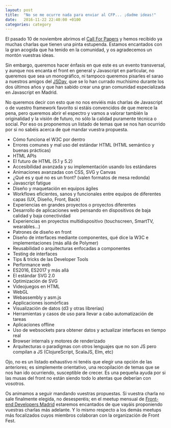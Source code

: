 ```yaml
---
layout: post
title:  "No se me ocurre nada para enviar al CFP... ¡dadme ideas!"
date:   2016-11-22 22:40:00 +0100
categories: category
---
```

El pasado 10 de noviembre abrimos el [Call For Papers][Call For Papers] y hemos recibido ya muchas charlas que tienen una pinta estupenda. Estamos encantados con la gran acogida que ha tenido en la comunidad, y os agradecemos un montón vuestras ideas.

Sin embargo, queremos hacer énfasis en que este es un evento transversal, y aunque nos encanta el front en general y Javascript en particular, no queremos que sea un monográfico, ni tampoco queremos pisarles el sarao a nuestros amigos del [JSDay][JSDay], que se lo han currado muchísimo durante los dos últimos años y que han sabido crear una gran comunidad especializada en Javascript en Madrid.

No queremos decir con esto que no nos enviéis más charlas de Javascript o de vuestro framework favorito si estáis convencidos de que merece la pena, pero queremos abrir el espectro y vamos a valorar también la originalidad y la visión de futuro, no sólo la calidad puramente técnica o social. Por eso os proponemos un listado de temas que se nos han ocurrido por si no sabéis acerca de qué mandar vuestra propuesta.

- Cómo funciona el W3C por dentro
- Errores comunes y mal uso del estándar HTML (HTML semántico y buenas prácticas)
- HTML APIs
- El futuro de HTML (5.1 y 5.2)
- Accesibilidad avanzada y su implementación usando los estándares
- Animaciones avanzadas con CSS, SVG y Canvas
- ¿Qué es y qué no es un front? (valen formatos de mesa redonda)
- Javascript fatigue
- Diseño y maquetación en equipos ágiles
- Workflows eficientes, sanos y funcionales entre equipos de diferentes capas (UX, Diseño, Front, Back)
- Experiencias en grandes proyectos o proyectos diferentes
- Desarrollo de aplicaciones web pensando en dispositivos de baja calidad y baja conectividad
- Experiencias en proyectos multidispositivo (touchscreen, SmartTV, wearables...)
- Patrones de diseño en front
- Diseño de interfaces mediante componentes, qué dice la W3C e implementaciones (más allá de Polymer)
- Reusabilidad o arquitecturas enfocadas a componentes
- Testing de interfaces
- Tips & tricks de las Developer Tools
- Performance web 
- ES2016, ES2017 y más allá
- El estándar SVG 2.0
- Optimización de SVG
- Videojuegos en HTML
- WebGL
- Webassembly y asm.js
- Applicaciones isomórficas
- Visualización de datos (d3 y otras librerías)
- Herramientas y casos de uso para llevar a cabo automatización de tareas
- Aplicaciones offline
- Uso de websockets para obtener datos y actualizar interfaces en tiempo real
- Browser internals y motores de renderizado
- Arquitecturas o paradigmas con otros lenguajes que no son JS pero compilan a JS (ClojureScript, ScalaJS, Elm, etc)

Ojo, no es un listado exhaustivo ni tenéis que elegir una opción de las anteriores; es simplemente orientativo, una recopilación de temas que se nos han ido ocurriendo, susceptible de crecer. Es una pequeña ayuda por si las musas del front no están siendo todo lo atentas que deberían con vosotros.

Os animamos a seguir mandando vuestras propuestas. Si vuestra charla no sale finalmente elegida, no desesperéis; en el meetup mensual de [Front-end Developers Madrid][Front-end Developers Madrid] estaremos encantados de que vayáis proponiendo vuestras charlas más adelante. Y lo mismo respecto a los demás meetups más focalizados cuyos miembros colaboran con la organización de Front Fest.

[Front-end Developers Madrid]: https://www.meetup.com/es-ES/Front-end-Developers-Madrid/
[JSDay]: http://jsday.es/
[Call For Papers]: http://frontfest.es/#register
